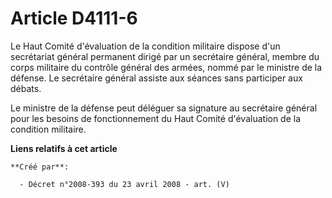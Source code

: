 # Article D4111-6

Le Haut Comité d'évaluation de la condition militaire dispose d'un secrétariat général permanent dirigé par un secrétaire
général, membre du corps militaire du contrôle général des armées, nommé par le ministre de la défense. Le secrétaire général
assiste aux séances sans participer aux débats.

Le ministre de la défense peut déléguer sa signature au secrétaire général pour les besoins de fonctionnement du Haut Comité
d'évaluation de la condition militaire.

**Liens relatifs à cet article**

	**Créé par**:

	  - Décret n°2008-393 du 23 avril 2008 - art. (V)
